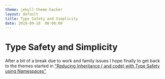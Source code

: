 ```yaml
---
theme: jekyll-theme-hacker
layout: default
title: Type Safety and Simplicity
date: 2018-09-10  00:00:00
---
```


# Type Safety and Simplicity

After a bit of a break due to work and family issues I hope finally to get back to the themes started in ["Reducing  Inheritance ( and code) with Type Safety using Namespaces"](First-Post.html)
